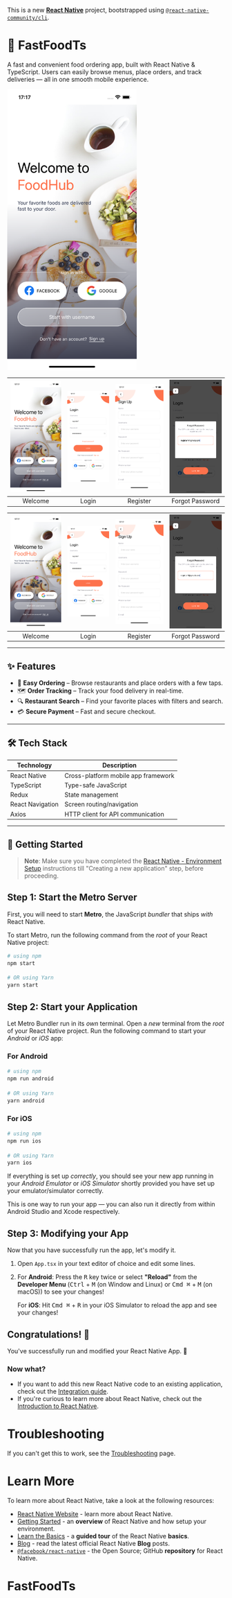 This is a new [**React Native**](https://reactnative.dev) project, bootstrapped using [`@react-native-community/cli`](https://github.com/react-native-community/cli).

# 🍔 FastFoodTs

A fast and convenient food ordering app, built with React Native & TypeScript. Users can easily browse menus, place orders, and track deliveries — all in one smooth mobile experience.

<!-- ![Demo](./assets/intro/wellcome_screen.png) -->
<p>
  <img src="./assets/intro/wellcome_screen.png" width="300" />
</p>

| ![](./assets/intro/wellcome_screen.png) | ![](./assets/intro/login_screen.png) | ![](./assets/intro/sign_up_screen.png) | ![](./assets/intro/forgot_email_screen.png) |
|:--:|:--:|:--:|:--:|
| Welcome | Login | Register | Forgot Password |

| ![](./assets/intro/wellcome_screen.png) | ![](./assets/intro/login_screen.png) | ![](./assets/intro/sign_up_screen.png) | ![](./assets/intro/forgot_email_screen.png) |
|:--:|:--:|:--:|:--:|
| Welcome | Login | Register | Forgot Password |


---

## ✨ Features

- 🛒 **Easy Ordering** – Browse restaurants and place orders with a few taps.
- 🗺️ **Order Tracking** – Track your food delivery in real-time.
- 🔍 **Restaurant Search** – Find your favorite places with filters and search.
- 💳 **Secure Payment** – Fast and secure checkout.

---

## 🛠 Tech Stack

| Technology | Description |
|------------|-------------|
| React Native | Cross-platform mobile app framework |
| TypeScript | Type-safe JavaScript |
| Redux | State management |
| React Navigation | Screen routing/navigation |
| Axios | HTTP client for API communication |

---

## 🚀 Getting Started

>**Note**: Make sure you have completed the [React Native - Environment Setup](https://reactnative.dev/docs/environment-setup) instructions till "Creating a new application" step, before proceeding.

## Step 1: Start the Metro Server

First, you will need to start **Metro**, the JavaScript _bundler_ that ships _with_ React Native.

To start Metro, run the following command from the _root_ of your React Native project:

```bash
# using npm
npm start

# OR using Yarn
yarn start
```

## Step 2: Start your Application

Let Metro Bundler run in its _own_ terminal. Open a _new_ terminal from the _root_ of your React Native project. Run the following command to start your _Android_ or _iOS_ app:

### For Android

```bash
# using npm
npm run android

# OR using Yarn
yarn android
```

### For iOS

```bash
# using npm
npm run ios

# OR using Yarn
yarn ios
```

If everything is set up _correctly_, you should see your new app running in your _Android Emulator_ or _iOS Simulator_ shortly provided you have set up your emulator/simulator correctly.

This is one way to run your app — you can also run it directly from within Android Studio and Xcode respectively.

## Step 3: Modifying your App

Now that you have successfully run the app, let's modify it.

1. Open `App.tsx` in your text editor of choice and edit some lines.
2. For **Android**: Press the <kbd>R</kbd> key twice or select **"Reload"** from the **Developer Menu** (<kbd>Ctrl</kbd> + <kbd>M</kbd> (on Window and Linux) or <kbd>Cmd ⌘</kbd> + <kbd>M</kbd> (on macOS)) to see your changes!

   For **iOS**: Hit <kbd>Cmd ⌘</kbd> + <kbd>R</kbd> in your iOS Simulator to reload the app and see your changes!

## Congratulations! :tada:

You've successfully run and modified your React Native App. :partying_face:

### Now what?

- If you want to add this new React Native code to an existing application, check out the [Integration guide](https://reactnative.dev/docs/integration-with-existing-apps).
- If you're curious to learn more about React Native, check out the [Introduction to React Native](https://reactnative.dev/docs/getting-started).

# Troubleshooting

If you can't get this to work, see the [Troubleshooting](https://reactnative.dev/docs/troubleshooting) page.

# Learn More

To learn more about React Native, take a look at the following resources:

- [React Native Website](https://reactnative.dev) - learn more about React Native.
- [Getting Started](https://reactnative.dev/docs/environment-setup) - an **overview** of React Native and how setup your environment.
- [Learn the Basics](https://reactnative.dev/docs/getting-started) - a **guided tour** of the React Native **basics**.
- [Blog](https://reactnative.dev/blog) - read the latest official React Native **Blog** posts.
- [`@facebook/react-native`](https://github.com/facebook/react-native) - the Open Source; GitHub **repository** for React Native.
# FastFoodTs